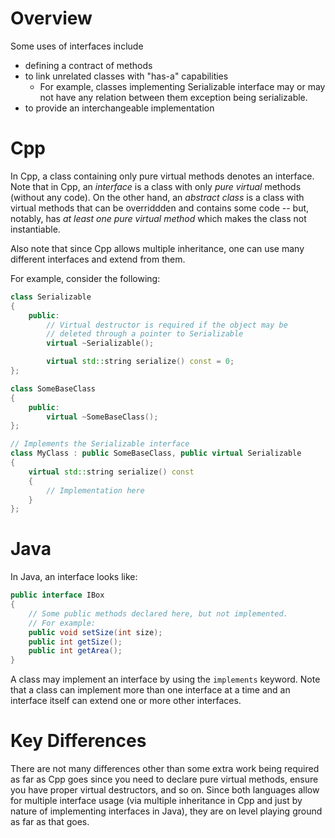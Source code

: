 # Overview
Some uses of interfaces include
* defining a contract of methods
* to link unrelated classes with "has-a" capabilities
  * For example, classes implementing Serializable interface may or may not have any relation between them exception being serializable.
* to provide an interchangeable implementation

# Cpp
In Cpp, a class containing only pure virtual methods denotes an interface. Note that in Cpp, an *interface* is a class with only *pure virtual* methods (without any code). On the other hand, an *abstract class* is a class with virtual methods that can be overriddden and contains some code -- but, notably, has *at least one pure virtual method* which makes the class not instantiable.

Also note that since Cpp allows multiple inheritance, one can use many different interfaces and extend from them.

For example, consider the following:
```cpp
class Serializable
{  
    public:
        // Virtual destructor is required if the object may be 
        // deleted through a pointer to Serializable
        virtual ~Serializable();

        virtual std::string serialize() const = 0;
};

class SomeBaseClass
{
    public:
        virtual ~SomeBaseClass();
};

// Implements the Serializable interface
class MyClass : public SomeBaseClass, public virtual Serializable
{
    virtual std::string serialize() const
    {
        // Implementation here
    }
};
```

# Java
In Java, an interface looks like:
```java
public interface IBox
{
    // Some public methods declared here, but not implemented.
    // For example:
    public void setSize(int size);
    public int getSize();
    public int getArea();
}
```

A class may implement an interface by using the `implements` keyword. Note that a class can implement more than one interface at a time and an interface itself can extend one or more other interfaces.

# Key Differences
There are not many differences other than some extra work being required as far as Cpp goes since you need to declare pure virtual methods, ensure you have proper virtual destructors, and so on. Since both languages allow for multiple interface usage (via multiple inheritance in Cpp and just by nature of implementing interfaces in Java), they are on level playing ground as far as that goes.